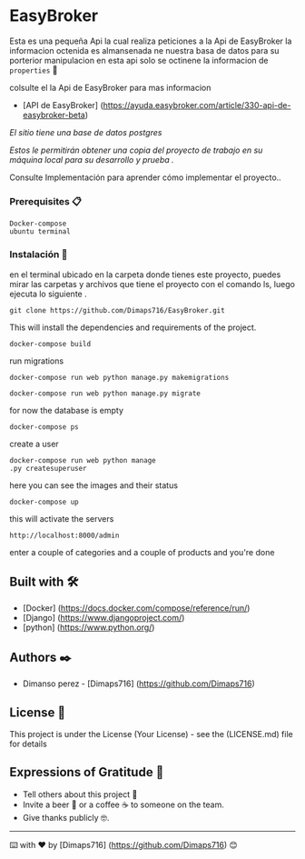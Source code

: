 # EasyBroker

Esta es una pequeña Api la cual realiza peticiones a la Api de EasyBroker la informacion octenida es almansenada ne nuestra basa de datos para su porterior manipulacion en esta api solo se octinene la informacion de ``` properties ``` 🚀

colsulte el la Api de EasyBroker para mas informacion
* [API de EasyBroker] (https://ayuda.easybroker.com/article/330-api-de-easybroker-beta)

_El sitio tiene una base de datos postgres_

_Estos le permitirán obtener una copia del proyecto de trabajo en su máquina local para su desarrollo y prueba ._

Consulte Implementación para aprender cómo implementar el proyecto..


### Prerequisites  📋


```
Docker-compose
ubuntu terminal
```

### Instalación 🔧
en el terminal ubicado en la carpeta donde tienes este proyecto, puedes mirar las carpetas y archivos que tiene el proyecto con el comando ls,
luego ejecuta lo siguiente .
```
git clone https://github.com/Dimaps716/EasyBroker.git
```

This will install the dependencies and requirements of the project.

```
docker-compose build
```
run migrations

```
docker-compose run web python manage.py makemigrations

docker-compose run web python manage.py migrate

```
for now the database is empty
```
docker-compose ps
```
create a user
```
docker-compose run web python manage
.py createsuperuser
```

here you can see the images and their status
```
docker-compose up
```
this will activate the servers

```
http://localhost:8000/admin
```
enter a couple of categories and a couple of products and you're done
## Built with 🛠️


* [Docker] (https://docs.docker.com/compose/reference/run/)
* [Django] (https://www.djangoproject.com/)
* [python] (https://www.python.org/)


## Authors ✒️


*  Dimanso perez - [Dimaps716] (https://github.com/Dimaps716)


## License 📄

This project is under the License (Your License) - see the  (LICENSE.md) file for details

## Expressions of Gratitude 🎁

* Tell others about this project 📢
* Invite a beer 🍺 or a coffee ☕ to someone on the team.
* Give thanks publicly 🤓.




---
⌨️ with ❤️ by [Dimaps716] (https://github.com/Dimaps716) 😊
